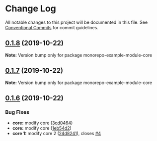 # Change Log

All notable changes to this project will be documented in this file.
See [Conventional Commits](https://conventionalcommits.org) for commit guidelines.

## [0.1.8](https://github.com/binglingwy/lerna-test/compare/v0.1.7...v0.1.8) (2019-10-22)

**Note:** Version bump only for package monorepo-example-module-core





## [0.1.7](https://github.com/binglingwy/lerna-test/compare/v0.1.6...v0.1.7) (2019-10-22)

**Note:** Version bump only for package monorepo-example-module-core





## [0.1.6](https://github.com/binglingwy/lerna-test/compare/v0.1.2...v0.1.6) (2019-10-22)


### Bug Fixes

* **core:** modify core ([3cd0464](https://github.com/binglingwy/lerna-test/commit/3cd0464b3c339a634c2a4b7df06931850d8642dc))
* **core:** modify core ([1eb54d2](https://github.com/binglingwy/lerna-test/commit/1eb54d21743020f87fbe7f80f950506d09dc5cd5))
* **core 1:** modify core 2 ([24d8241](https://github.com/binglingwy/lerna-test/commit/24d824152d3e3603adb448dd208666dbd9dfb37c)), closes [#4](https://github.com/binglingwy/lerna-test/issues/4)
